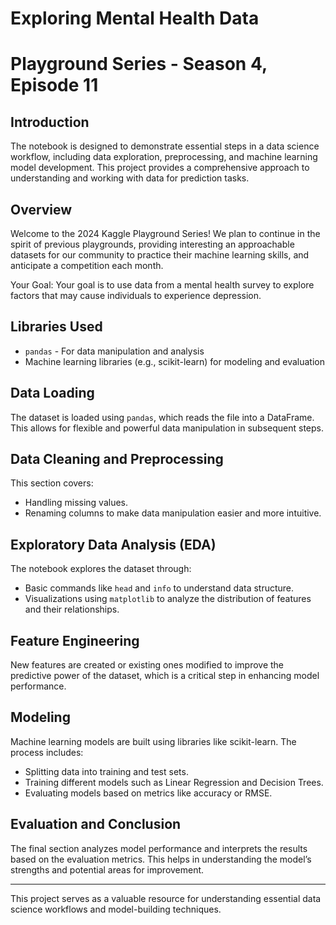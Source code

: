 # Exploring Mental Health Data
# Playground Series - Season 4, Episode 11
## Introduction


The notebook is designed to demonstrate essential steps in a data science workflow, including data exploration, preprocessing, and machine learning model development. This project provides a comprehensive approach to understanding and working with data for prediction tasks.


## Overview


Welcome to the 2024 Kaggle Playground Series! We plan to continue in the spirit of previous playgrounds, providing interesting an approachable datasets for our community to practice their machine learning skills, and anticipate a competition each month.

Your Goal: Your goal is to use data from a mental health survey to explore factors that may cause individuals to experience depression.
## Libraries Used

- `pandas` - For data manipulation and analysis
- Machine learning libraries (e.g., scikit-learn) for modeling and evaluation

## Data Loading

The dataset is loaded using `pandas`, which reads the file into a DataFrame. This allows for flexible and powerful data manipulation in subsequent steps.

## Data Cleaning and Preprocessing

This section covers:
- Handling missing values.
- Renaming columns to make data manipulation easier and more intuitive.

## Exploratory Data Analysis (EDA)

The notebook explores the dataset through:
- Basic commands like `head` and `info` to understand data structure.
- Visualizations using `matplotlib` to analyze the distribution of features and their relationships.

## Feature Engineering

New features are created or existing ones modified to improve the predictive power of the dataset, which is a critical step in enhancing model performance.

## Modeling

Machine learning models are built using libraries like scikit-learn. The process includes:
- Splitting data into training and test sets.
- Training different models such as Linear Regression and Decision Trees.
- Evaluating models based on metrics like accuracy or RMSE.

## Evaluation and Conclusion

The final section analyzes model performance and interprets the results based on the evaluation metrics. This helps in understanding the model’s strengths and potential areas for improvement.

---

This project serves as a valuable resource for understanding essential data science workflows and model-building techniques.
